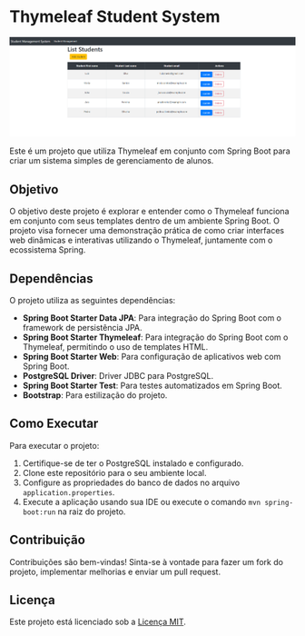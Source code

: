 # Thymeleaf Student System

![Preview](https://github.com/tavinhoo/thymeleaf-student-system/raw/main/src/main/resources/templates/assets/managementstudentssystem.PNG)

Este é um projeto que utiliza Thymeleaf em conjunto com Spring Boot para criar um sistema simples de gerenciamento de alunos.

## Objetivo

O objetivo deste projeto é explorar e entender como o Thymeleaf funciona em conjunto com seus templates dentro de um ambiente Spring Boot. O projeto visa fornecer uma demonstração prática de como criar interfaces web dinâmicas e interativas utilizando o Thymeleaf, juntamente com o ecossistema Spring.

## Dependências

O projeto utiliza as seguintes dependências:

- **Spring Boot Starter Data JPA**: Para integração do Spring Boot com o framework de persistência JPA.
- **Spring Boot Starter Thymeleaf**: Para integração do Spring Boot com o Thymeleaf, permitindo o uso de templates HTML.
- **Spring Boot Starter Web**: Para configuração de aplicativos web com Spring Boot.
- **PostgreSQL Driver**: Driver JDBC para PostgreSQL.
- **Spring Boot Starter Test**: Para testes automatizados em Spring Boot.
- **Bootstrap**: Para estilização do projeto.

## Como Executar

Para executar o projeto:

1. Certifique-se de ter o PostgreSQL instalado e configurado.
2. Clone este repositório para o seu ambiente local.
3. Configure as propriedades do banco de dados no arquivo `application.properties`.
4. Execute a aplicação usando sua IDE ou execute o comando `mvn spring-boot:run` na raiz do projeto.

## Contribuição

Contribuições são bem-vindas! Sinta-se à vontade para fazer um fork do projeto, implementar melhorias e enviar um pull request.

## Licença

Este projeto está licenciado sob a [Licença MIT](LICENSE).
